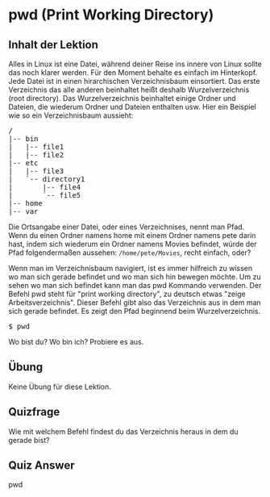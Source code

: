 # pwd (Print Working Directory)

## Inhalt der Lektion

Alles in Linux ist eine Datei, während deiner Reise ins innere von Linux sollte das noch klarer werden. Für den Moment behalte es einfach im Hinterkopf. Jede Datei ist in einen hirarchischen Verzeichnisbaum einsortiert. Das erste Verzeichnis das alle anderen beinhaltet heißt deshalb Wurzelverzeichnis (root directory). Das Wurzelverzeichnis beinhaltet einige Ordner und Dateien, die wiederum Ordner und Dateien enthalten usw. Hier ein Beispiel wie so ein Verzeichnisbaum aussieht:

<pre>/
|-- bin
|   |-- file1
|   |-- file2
|-- etc
|   |-- file3
|   `-- directory1
|       |-- file4
|       `-- file5
|-- home
|-- var
</pre>

Die Ortsangabe einer Datei, oder eines Verzeichnises, nennt man Pfad. Wenn du einen Ordner namens home mit einem Ordner namens pete darin hast, indem sich wiederum ein Ordner namens Movies befindet, würde der Pfad folgendermaßen aussehen: `/home/pete/Movies`, recht einfach, oder?

Wenn man im Verzeichnisbaum navigiert, ist es immer hilfreich zu wissen wo man sich gerade befindet und wo man sich hin bewegen möchte. Um zu sehen wo man sich befindet kann man das pwd Kommando verwenden. Der Befehl pwd steht für "print working directory", zu deutsch etwas "zeige Arbeitsverzeichnis". Dieser Befehl gibt also das Verzeichnis aus in dem man sich gerade befindet. Es zeigt den Pfad beginnend beim Wurzelverzeichnis.

<pre>$ pwd</pre>

Wo bist du? Wo bin ich? Probiere es aus.

## Übung

Keine Übung für diese Lektion.

## Quizfrage

Wie mit welchem Befehl findest du das Verzeichnis heraus in dem du gerade bist?

## Quiz Answer

pwd
